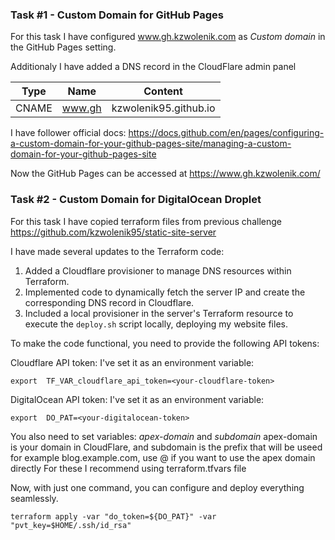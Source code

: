 
  

### Task #1 - Custom Domain for GitHub Pages

  

  

For this task I have configured www.gh.kzwolenik.com as *Custom domain* in the GitHub Pages setting.

Additionaly I have added a DNS record in the CloudFlare admin panel

|Type|Name|Content|
|--|--|--|
|CNAME|www.gh|kzwolenik95.github.io|

  

I have follower official docs: https://docs.github.com/en/pages/configuring-a-custom-domain-for-your-github-pages-site/managing-a-custom-domain-for-your-github-pages-site

  

Now the GitHub Pages can be accessed at https://www.gh.kzwolenik.com/

  
  

### Task #2 - Custom Domain for DigitalOcean Droplet

  

For this task I have copied terraform files from previous challenge https://github.com/kzwolenik95/static-site-server

I have made several updates to the Terraform code:

1.  Added a Cloudflare provisioner to manage DNS resources within Terraform.
2.  Implemented code to dynamically fetch the server IP and create the corresponding DNS record in Cloudflare.
3.  Included a local provisioner in the server's Terraform resource to execute the `deploy.sh` script locally, deploying my website files.

To  make  the  code  functional,  you  need  to  provide  the  following  API  tokens:

  

Cloudflare  API  token:  I've set  it  as  an  environment  variable:


    export  TF_VAR_cloudflare_api_token=<your-cloudflare-token>


DigitalOcean  API  token:  I've set  it  as  an  environment  variable:


    export  DO_PAT=<your-digitalocean-token>

You also need to set variables: 
*apex-domain* and *subdomain*
apex-domain is your domain in CloudFlare, and subdomain is the prefix that will be useed for example blog.example.com, use @ if you want to use the apex domain directly
For these I recommend using terraform.tfvars file

  
Now,  with  just  one  command,  you  can  configure  and  deploy  everything  seamlessly.

    terraform apply -var "do_token=${DO_PAT}" -var "pvt_key=$HOME/.ssh/id_rsa"

